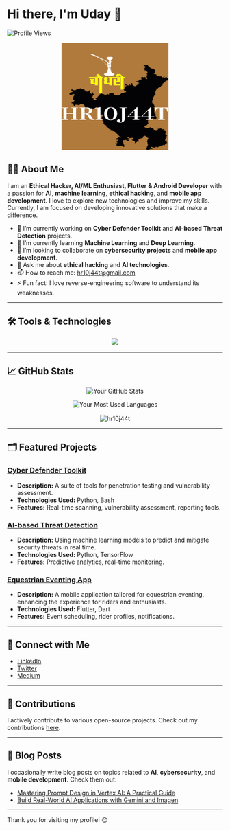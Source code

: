 # Hi there, I'm Uday 👋

![Profile Views](https://komarev.com/ghpvc/?username=HR10J44T&color=blueviolet)

<p align="center">
    <img src="https://github.com/HR10J44T/HR10J44T/blob/main/HR10J44T.png" alt="HR10J44T Banner" height="250" width="250"/> <!-- Replace with your image URL -->
</p>

## 👨‍💻 About Me

I am an **Ethical Hacker, AI/ML Enthusiast, Flutter & Android Developer** with a passion for **AI**, **machine learning**, **ethical hacking**, and **mobile app development**. I love to explore new technologies and improve my skills. Currently, I am focused on developing innovative solutions that make a difference.

- 🔭 I’m currently working on **Cyber Defender Toolkit** and **AI-based Threat Detection** projects.
- 🌱 I’m currently learning **Machine Learning** and **Deep Learning**.
- 👯 I’m looking to collaborate on **cybersecurity projects** and **mobile app development**.
- 💬 Ask me about **ethical hacking** and **AI technologies**.
- 📫 How to reach me: [hr10j44t@gmail.com](mailto:hr10j44t@gmail.com)
- ⚡ Fun fact: I love reverse-engineering software to understand its weaknesses.

---

## 🛠️ Tools & Technologies

<p align="center">
  <img src="https://skillicons.dev/icons?i=anaconda,arch,autocad,aws,bash,blender,bots,c,cloudflare,cpp,dart,debian,discord,docker,figma,gcp,git,github,gitlab,gmail,go,grafana,heroku,instagram,js,kali,kotlin,kubernetes,linux,mint,mongodb,mysql,neovim,netlify,nginx,nix,notion,obsidian,opencv,postgres,postman,powershell,python,pytorch,raspberrypi,redhat,regex,ruby,rust,selenium,sqlite,stackoverflow,styledcomponents,tailwind,ts,ubuntu,vercel,vim,vite,vscode,wasm,webpack,windows&theme=dark&perline=9" /><br>
</p>

---
## 📈 GitHub Stats

<div align="center">

![Your GitHub Stats](https://github-readme-stats.vercel.app/api?username=HR10J44T&show_icons=true&theme=dark)

![Your Most Used Languages](https://github-readme-stats.vercel.app/api/top-langs/?username=HR10J44T&layout=compact&theme=dark)

<p><img align="center" src="https://github-readme-streak-stats.herokuapp.com/?user=hr10j44t&theme=dark" alt="hr10j44t" /></p>

</div>

---

## 🗂️ Featured Projects

### [Cyber Defender Toolkit](https://github.com/HR10J44T/Cyber-Defender-Toolkit)
- **Description:** A suite of tools for penetration testing and vulnerability assessment.
- **Technologies Used:** Python, Bash
- **Features:** Real-time scanning, vulnerability assessment, reporting tools.

### [AI-based Threat Detection](https://github.com/HR10J44T/AI-Threat-Detection)
- **Description:** Using machine learning models to predict and mitigate security threats in real time.
- **Technologies Used:** Python, TensorFlow
- **Features:** Predictive analytics, real-time monitoring.

### [Equestrian Eventing App](https://github.com/HR10J44T/Equestrian-App)
- **Description:** A mobile application tailored for equestrian eventing, enhancing the experience for riders and enthusiasts.
- **Technologies Used:** Flutter, Dart
- **Features:** Event scheduling, rider profiles, notifications.

---

## 🤝 Connect with Me

- [LinkedIn](https://www.linkedin.com/in/udayakahr10j44t)
- [Twitter](https://twitter.com/hr10j44t)
- [Medium](https://medium.com/@hr10j44t)

---

## 🌟 Contributions

I actively contribute to various open-source projects. Check out my contributions [here](https://github.com/HR10J44T?tab=repositories).

---

## 📝 Blog Posts

I occasionally write blog posts on topics related to **AI**, **cybersecurity**, and **mobile development**. Check them out:

- [Mastering Prompt Design in Vertex AI: A Practical Guide](https://medium.com/@hr10j44t/mastering-prompt-design-in-vertex-ai-a-practical-guide-ba9e192c7995)
- [Build Real-World AI Applications with Gemini and Imagen](https://medium.com/@hr10j44t/build-real-world-ai-applications-with-gemini-and-imagen-33268925705e)

---

Thank you for visiting my profile! 😊
